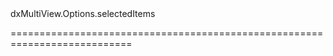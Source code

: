 <!--id-->dxMultiView.Options.selectedItems<!--/id-->
<!--merge--><!--/merge-->
<!--hidden--><!--/hidden-->
===========================================================================
